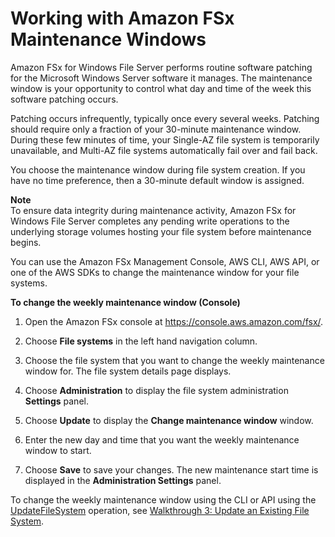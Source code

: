 # Working with Amazon FSx Maintenance Windows<a name="maintenance-windows"></a>

Amazon FSx for Windows File Server performs routine software patching for the Microsoft Windows Server software it manages\. The maintenance window is your opportunity to control what day and time of the week this software patching occurs\.

Patching occurs infrequently, typically once every several weeks\. Patching should require only a fraction of your 30\-minute maintenance window\. During these few minutes of time, your Single\-AZ file system is temporarily unavailable, and Multi\-AZ file systems automatically fail over and fail back\.

You choose the maintenance window during file system creation\. If you have no time preference, then a 30\-minute default window is assigned\.

**Note**  
To ensure data integrity during maintenance activity, Amazon FSx for Windows File Server completes any pending write operations to the underlying storage volumes hosting your file system before maintenance begins\.

You can use the Amazon FSx Management Console, AWS CLI, AWS API, or one of the AWS SDKs to change the maintenance window for your file systems\. 

**To change the weekly maintenance window \(Console\)**

1. Open the Amazon FSx console at [https://console\.aws\.amazon\.com/fsx/](https://console.aws.amazon.com/fsx/)\.

1. Choose **File systems** in the left hand navigation column\.

1. Choose the file system that you want to change the weekly maintenance window for\. The file system details page displays\.

1. Choose **Administration** to display the file system administration **Settings** panel\.

1. Choose **Update** to display the **Change maintenance window** window\.

1.  Enter the new day and time that you want the weekly maintenance window to start\.

1. Choose **Save** to save your changes\. The new maintenance start time is displayed in the **Administration Settings** panel\.

To change the weekly maintenance window using the CLI or API using the [UpdateFileSystem](https://docs.aws.amazon.com/fsx/latest/APIReference/API_UpdateFileSystem.html) operation, see [Walkthrough 3: Update an Existing File System](walkthrough03-update-file-system.md)\.